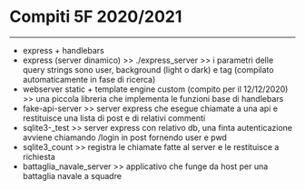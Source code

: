 # Compiti 5F 2020/2021
---------------------------
- express + handlebars  
- express (server dinamico) >> ./express_server >> i parametri delle query strings sono user, background (light o dark) e tag (compilato automaticamente in fase di ricerca)
- webserver static + template engine custom (compito per il 12/12/2020) >> una piccola libreria che implementa le funzioni base di handlebars
- fake-api-server >> server express che esegue chiamate a una api e restituisce una lista di post e di relativi commenti
- sqlite3-_test >> server express con relativo db, una finta autenticazione avviene chiamando /login in post fornendo user e pwd
- sqlite3_count >> registra le chiamate fatte al server e le restituisce a richiesta
- battaglia_navale_server >> applicativo che funge da host per una battaglia navale a squadre